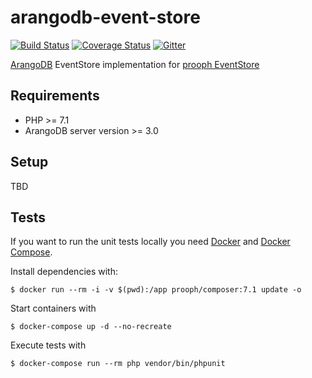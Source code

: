 # arangodb-event-store

[![Build Status](https://travis-ci.org/prooph/arangodb-event-store.svg?branch=master)](https://travis-ci.org/prooph/arangodb-event-store)
[![Coverage Status](https://coveralls.io/repos/prooph/arangodb-event-store/badge.svg?branch=master&service=github)](https://coveralls.io/github/prooph/arangodb-event-store?branch=master)
[![Gitter](https://badges.gitter.im/Join%20Chat.svg)](https://gitter.im/prooph/improoph)

[ArangoDB](https://arangodb.com/) EventStore implementation for [prooph EventStore](https://github.com/prooph/event-store)

## Requirements

- PHP >= 7.1
- ArangoDB server version >= 3.0

## Setup

TBD

## Tests
If you want to run the unit tests locally you need [Docker](https://docs.docker.com/engine/installation/ "Install Docker") 
and [Docker Compose](https://docs.docker.com/compose/install/ "Install Docker Compose").

Install dependencies with:

```
$ docker run --rm -i -v $(pwd):/app prooph/composer:7.1 update -o
```

Start containers with
```
$ docker-compose up -d --no-recreate
```

Execute tests with

```
$ docker-compose run --rm php vendor/bin/phpunit
```

